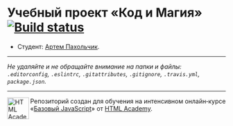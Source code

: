 # Учебный проект «Код и Магия» [![Build status][travis-image]][travis-url]

* Студент: [Артем Пахольчик](https://up.htmlacademy.ru/javascript/9/user/229718).

---

_Не удаляйте и не обращайте внимание на папки и файлы:_<br>
_`.editorconfig`, `.eslintrc`, `.gitattributes`, `.gitignore`, `.travis.yml`, `package.json`._

---

<a href="https://htmlacademy.ru/intensive/javascript"><img align="left" width="50" height="50" title="HTML Academy" src="https://up.htmlacademy.ru/static/img/intensive/javascript/logo-for-github.svg"></a>

Репозиторий создан для обучения на интенсивном онлайн‑курсе «[Базовый JavaScript](https://htmlacademy.ru/intensive/javascript)» от [HTML Academy](https://htmlacademy.ru).

[travis-image]: https://travis-ci.org/htmlacademy-javascript/229718-code-and-magick.svg?branch=master
[travis-url]: https://travis-ci.org/htmlacademy-javascript/229718-code-and-magick
